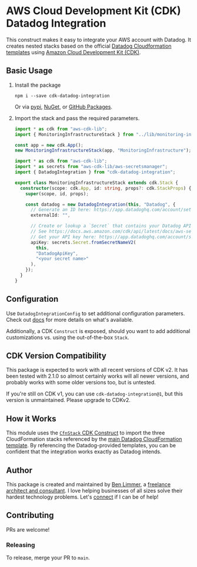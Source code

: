 # AWS Cloud Development Kit (CDK) Datadog Integration

This construct makes it easy to integrate your AWS account with Datadog. It
creates nested stacks based on the official
[Datadog Cloudformation templates](https://github.com/DataDog/cloudformation-template/blob/master/aws/main.yaml)
using [Amazon Cloud Development Kit (CDK)](https://aws.amazon.com/cdk/).

## Basic Usage

1. Install the package

   ```console
   npm i --save cdk-datadog-integration
   ```

   Or via [pypi](https://pypi.org/project/cdk-datadog-integration/),
   [NuGet](https://www.nuget.org/packages/BenLimmer.CdkDatadogIntegration/), or
   [GitHub Packages](https://github.com/blimmer/cdk-datadog-integration/packages).

1. Import the stack and pass the required parameters.

   ```ts
   import * as cdk from "aws-cdk-lib";
   import { MonitoringInfrastructureStack } from "../lib/monitoring-infrastructure-stack";

   const app = new cdk.App();
   new MonitoringInfrastructureStack(app, "MonitoringInfrastructure");
   ```

   ```ts
   import * as cdk from "aws-cdk-lib";
   import * as secrets from "aws-cdk-lib/aws-secretsmanager";
   import { DatadogIntegration } from "cdk-datadog-integration";

   export class MonitoringInfrastructureStack extends cdk.Stack {
     constructor(scope: cdk.App, id: string, props?: cdk.StackProps) {
       super(scope, id, props);

       const datadog = new DatadogIntegration(this, "Datadog", {
         // Generate an ID here: https://app.datadoghq.com/account/settings#integrations/amazon-web-services
         externalId: "",

         // Create or lookup a `Secret` that contains your Datadog API Key
         // See https://docs.aws.amazon.com/cdk/api/latest/docs/aws-secretsmanager-readme.html for details on Secrets in CDK
         // Get your API key here: https://app.datadoghq.com/account/settings#api
         apiKey: secrets.Secret.fromSecretNameV2(
           this,
           "DatadogApiKey",
           "<your secret name>"
         ),
       });
     }
   }
   ```

## Configuration

Use `DatadogIntegrationConfig` to set additional configuration parameters. Check
out
[docs](/API.md#cdk-datadog-integration.DatadogIntegrationConfig)
for more details on what's available.

Additionally, a CDK `Construct` is exposed, should you want to add additional
customizations vs. using the out-of-the-box `Stack`.

## CDK Version Compatibility

This package is expected to work with all recent versions of CDK v2. It has been
tested with 2.1.0 so almost certainly works will all newer versions, and
probably works with some older versions too, but is untested.

If you're still on CDK v1, you can use `cdk-datadog-integration@1`, but this
version is unmaintained. Please upgrade to CDKv2.

## How it Works

This module uses the
[`CfnStack` CDK Construct](https://docs.aws.amazon.com/cdk/api/v2/docs/aws-cdk-lib.aws_cloudformation.CfnStack.html)
to import the three CloudFormation stacks referenced by the
[main Datadog CloudFormation template](https://github.com/DataDog/cloudformation-template/tree/master/aws).
By referencing the Datadog-provided templates, you can be confident that the
integration works exactly as Datadog intends.

## Author

This package is created and maintained by
[Ben Limmer](https://www.linkedin.com/in/blimmer/), a
[freelance architect and consultant](https://benlimmer.com/freelance/). I love
helping businesses of all sizes solve their hardest technology problems. Let's
[connect](https://benlimmer.com/freelance/contact/) if I can be of help!

## Contributing

PRs are welcome!

### Releasing

To release, merge your PR to `main`.
